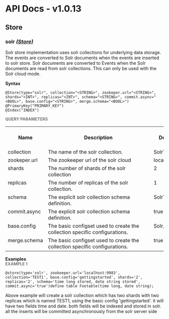 # API Docs - v1.0.13

## Store

### solr *<a target="_blank" href="https://wso2.github.io/siddhi/documentation/siddhi-4.0/#store">(Store)</a>*

<p style="word-wrap: break-word">Solr store implementation uses solr collections for underlying data storage. The events are converted to Solr documents when the events are inserted to solr store. Solr documents are converted to Events when the Solr documents are read from solr collections. This can only be used with the Solr cloud mode.</p>

<span id="syntax" class="md-typeset" style="display: block; font-weight: bold;">Syntax</span>
```
@Store(type="solr", collection="<STRING>", zookeper.url="<STRING>", shards="<INT>", replicas="<INT>", schema="<STRING>", commit.async="<BOOL>", base.config="<STRING>", merge.schema="<BOOL>")
@PrimaryKey("PRIMARY_KEY")
@Index("INDEX")
```

<span id="query-parameters" class="md-typeset" style="display: block; color: rgba(0, 0, 0, 0.54); font-size: 12.8px; font-weight: bold;">QUERY PARAMETERS</span>
<table>
    <tr>
        <th>Name</th>
        <th style="min-width: 20em">Description</th>
        <th>Default Value</th>
        <th>Possible Data Types</th>
        <th>Optional</th>
        <th>Dynamic</th>
    </tr>
    <tr>
        <td style="vertical-align: top">collection</td>
        <td style="vertical-align: top; word-wrap: break-word">The name of the solr collection.</td>
        <td style="vertical-align: top">SolrTable_Id</td>
        <td style="vertical-align: top">STRING</td>
        <td style="vertical-align: top">Yes</td>
        <td style="vertical-align: top">No</td>
    </tr>
    <tr>
        <td style="vertical-align: top">zookeper.url</td>
        <td style="vertical-align: top; word-wrap: break-word">The zookeeper url of the solr cloud</td>
        <td style="vertical-align: top">localhost:9983</td>
        <td style="vertical-align: top">STRING</td>
        <td style="vertical-align: top">Yes</td>
        <td style="vertical-align: top">No</td>
    </tr>
    <tr>
        <td style="vertical-align: top">shards</td>
        <td style="vertical-align: top; word-wrap: break-word">The number of shards of the solr collection</td>
        <td style="vertical-align: top">2</td>
        <td style="vertical-align: top">INT</td>
        <td style="vertical-align: top">Yes</td>
        <td style="vertical-align: top">No</td>
    </tr>
    <tr>
        <td style="vertical-align: top">replicas</td>
        <td style="vertical-align: top; word-wrap: break-word">The number of replicas of the solr collection.</td>
        <td style="vertical-align: top">1</td>
        <td style="vertical-align: top">INT</td>
        <td style="vertical-align: top">Yes</td>
        <td style="vertical-align: top">No</td>
    </tr>
    <tr>
        <td style="vertical-align: top">schema</td>
        <td style="vertical-align: top; word-wrap: break-word">The explicit solr collection schema definition.</td>
        <td style="vertical-align: top">SolrTable_Schema</td>
        <td style="vertical-align: top">STRING</td>
        <td style="vertical-align: top">Yes</td>
        <td style="vertical-align: top">No</td>
    </tr>
    <tr>
        <td style="vertical-align: top">commit.async</td>
        <td style="vertical-align: top; word-wrap: break-word">The explicit solr collection schema definition.</td>
        <td style="vertical-align: top">true</td>
        <td style="vertical-align: top">BOOL</td>
        <td style="vertical-align: top">Yes</td>
        <td style="vertical-align: top">No</td>
    </tr>
    <tr>
        <td style="vertical-align: top">base.config</td>
        <td style="vertical-align: top; word-wrap: break-word">The basic configset used to create the collection specific configurations.</td>
        <td style="vertical-align: top">Solr_Base_Config</td>
        <td style="vertical-align: top">STRING</td>
        <td style="vertical-align: top">Yes</td>
        <td style="vertical-align: top">No</td>
    </tr>
    <tr>
        <td style="vertical-align: top">merge.schema</td>
        <td style="vertical-align: top; word-wrap: break-word">The basic configset used to create the collection specific configurations.</td>
        <td style="vertical-align: top">true</td>
        <td style="vertical-align: top">BOOL</td>
        <td style="vertical-align: top">Yes</td>
        <td style="vertical-align: top">No</td>
    </tr>
</table>

<span id="examples" class="md-typeset" style="display: block; font-weight: bold;">Examples</span>
<span id="example-1" class="md-typeset" style="display: block; color: rgba(0, 0, 0, 0.54); font-size: 12.8px; font-weight: bold;">EXAMPLE 1</span>
```
@store(type='solr', zookeeper.url='localhost:9983', collection='TEST1', base.config='gettingstarted', shards='2', replicas='2', schema='time long stored, date string stored', commit.async='true')define table Footable(time long, date string);
```
<p style="word-wrap: break-word">Above example will create a solr collection which has two shards with two replicas which is named TEST1, using the basic config 'gettingstarted'. it will have two fields time and date. both fields will be indexed and stored in solr. all the inserts will be committed asynchronously from the solr server side</p>

